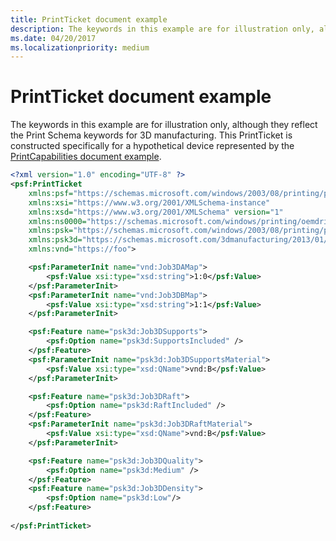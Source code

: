 ```yaml
---
title: PrintTicket document example
description: The keywords in this example are for illustration only, although they reflect the Print Schema keywords for 3D manufacturing.
ms.date: 04/20/2017
ms.localizationpriority: medium
---
```


# PrintTicket document example


The keywords in this example are for illustration only, although they reflect the Print Schema keywords for 3D manufacturing. This PrintTicket is constructed specifically for a hypothetical device represented by the [PrintCapabilities document example](example-printcapabilities-document.md).

```xml
<?xml version="1.0" encoding="UTF-8" ?>
<psf:PrintTicket
    xmlns:psf="https://schemas.microsoft.com/windows/2003/08/printing/printschemaframework"
    xmlns:xsi="https://www.w3.org/2001/XMLSchema-instance"
    xmlns:xsd="https://www.w3.org/2001/XMLSchema" version="1"
    xmlns:ns0000="https://schemas.microsoft.com/windows/printing/oemdriverpt/3dprinter"
    xmlns:psk="https://schemas.microsoft.com/windows/2003/08/printing/printschemakeywords"
    xmlns:psk3d="https://schemas.microsoft.com/3dmanufacturing/2013/01/pskeywords3d"
    xmlns:vnd="https://foo">

    <psf:ParameterInit name="vnd:Job3DAMap">
        <psf:Value xsi:type="xsd:string">1:0</psf:Value>
    </psf:ParameterInit>
    <psf:ParameterInit name="vnd:Job3DBMap">
        <psf:Value xsi:type="xsd:string">1:1</psf:Value>
    </psf:ParameterInit>

    <psf:Feature name="psk3d:Job3DSupports">
        <psf:Option name="psk3d:SupportsIncluded" />
    </psf:Feature>
    <psf:ParameterInit name="psk3d:Job3DSupportsMaterial">
        <psf:Value xsi:type="xsd:QName">vnd:B</psf:Value>
    </psf:ParameterInit>

    <psf:Feature name="psk3d:Job3DRaft">
        <psf:Option name="psk3d:RaftIncluded" />
    </psf:Feature>
    <psf:ParameterInit name="psk3d:Job3DRaftMaterial">
        <psf:Value xsi:type="xsd:QName">vnd:B</psf:Value>
    </psf:ParameterInit>

    <psf:Feature name="psk3d:Job3DQuality">
        <psf:Option name="psk3d:Medium" />
    </psf:Feature>
    <psf:Feature name="psk3d:Job3DDensity">
        <psf:Option name="psk3d:Low"/>
    </psf:Feature>
    
</psf:PrintTicket>
```

 

 




